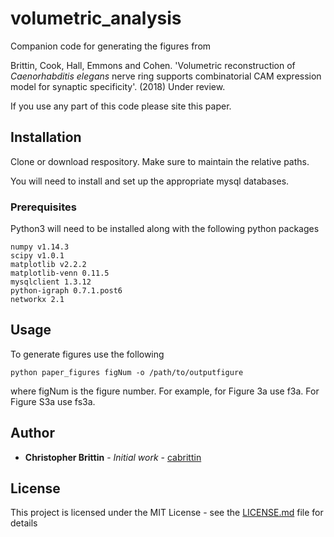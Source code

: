 # volumetric_analysis
Companion code for generating the figures from 

Brittin, Cook, Hall, Emmons and Cohen. 'Volumetric reconstruction of 
*Caenorhabditis elegans* nerve ring supports combinatorial CAM expression 
model for synaptic specificity'. (2018) Under review. 

If you use any part of this code please site this paper. 

## Installation
Clone or download respository. Make sure to maintain the relative paths.

You will need to install and set up the appropriate mysql databases.

### Prerequisites
Python3 will need to be installed along with the following python packages 
```
numpy v1.14.3
scipy v1.0.1
matplotlib v2.2.2
matplotlib-venn 0.11.5
mysqlclient 1.3.12
python-igraph 0.7.1.post6
networkx 2.1

```

## Usage
To generate figures use the following 
```
python paper_figures figNum -o /path/to/outputfigure
```
where figNum is the figure number. For example, for Figure 3a use f3a. For Figure S3a use fs3a. 

## Author

* **Christopher Brittin** - *Initial work* - [cabrittin](https://github.com/cabrittin)


## License

This project is licensed under the MIT License - see the [LICENSE.md](LICENSE.md) file for details
